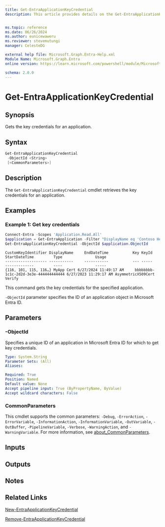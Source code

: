 ```yaml
---
title: Get-EntraApplicationKeyCredential
description: This article provides details on the Get-EntraApplicationKeyCredential command.


ms.topic: reference
ms.date: 06/26/2024
ms.author: eunicewaweru
ms.reviewer: stevemutungi
manager: CelesteDG

external help file: Microsoft.Graph.Entra-Help.xml
Module Name: Microsoft.Graph.Entra
online version: https://learn.microsoft.com/powershell/module/Microsoft.Graph.Entra/Get-EntraApplicationKeyCredential

schema: 2.0.0
---
```


# Get-EntraApplicationKeyCredential

## Synopsis

Gets the key credentials for an application.

## Syntax

```powershell
Get-EntraApplicationKeyCredential 
 -ObjectId <String>
 [<CommonParameters>]
```

## Description

The `Get-EntraApplicationKeyCredential` cmdlet retrieves the key credentials for an application.

## Examples

### Example 1: Get key credentials

```powershell
Connect-Entra -Scopes 'Application.Read.All'
$application = Get-EntraApplication -Filter "DisplayName eq 'Contoso Helpdesk Application'"
Get-EntraApplicationKeyCredential -ObjectId $application.ObjectId
```

```Output
CustomKeyIdentifier DisplayName     EndDateTime           Key KeyId                                StartDateTime         Type               Usage
------------------- -----------     -----------           --- -----                                -------------         ----               -----
{116, 101, 115, 116…} MyApp Cert 6/27/2024 11:49:17 AM     bbbbbbbb-1c1c-2d2d-3e3e-444444444444 6/27/2023 11:29:17 AM AsymmetricX509Cert Verify
```

This command gets the key credentials for the specified application.

`-ObjectId` parameter specifies the ID of an application object in Microsoft Entra ID.

## Parameters

### -ObjectId

Specifies a unique ID of an application in Microsoft Entra ID for which to get key credentials.

```yaml
Type: System.String
Parameter Sets: (All)
Aliases:

Required: True
Position: Named
Default value: None
Accept pipeline input: True (ByPropertyName, ByValue)
Accept wildcard characters: False
```

### CommonParameters

This cmdlet supports the common parameters: `-Debug`, `-ErrorAction`, `-ErrorVariable`, `-InformationAction`, `-InformationVariable`, `-OutVariable`, `-OutBuffer`, `-PipelineVariable`, `-Verbose`, `-WarningAction`, and `-WarningVariable`. For more information, see [about_CommonParameters](https://go.microsoft.com/fwlink/?LinkID=113216).

## Inputs

## Outputs

## Notes

## Related Links

[New-EntraApplicationKeyCredential](New-EntraApplicationKeyCredential.md)

[Remove-EntraApplicationKeyCredential](Remove-EntraApplicationKeyCredential.md)
